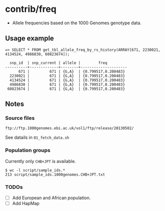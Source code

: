 # contrib/freq

- Allele frequencies based on the 1000 Genomes genotype data.


## Usage example

```
=> SELECT * FROM get_tbl_allele_freq_by_rs_history(ARRAY[671, 2230021, 4134524, 4986830, 60823674]);

  snp_id  | snp_current | allele |        freq
----------+-------------+--------+---------------------
      671 |         671 | {G,A}  | {0.799517,0.200483}
  2230021 |         671 | {G,A}  | {0.799517,0.200483}
  4134524 |         671 | {G,A}  | {0.799517,0.200483}
  4986830 |         671 | {G,A}  | {0.799517,0.200483}
 60823674 |         671 | {G,A}  | {0.799517,0.200483}
```


## Notes

### Source files

`ftp://ftp.1000genomes.ebi.ac.uk/vol1/ftp/release/20130502/`

See datails in `01_fetch_data.sh`


### Population groups

Currently only `CHB+JPT` is available.

```
$ wc -l script/sample_ids.*
213 script/sample_ids.1000genomes.CHB+JPT.txt
```


### TODOs

- [ ] Add European and African population.
- [ ] Add HapMap
